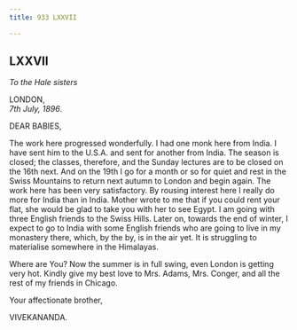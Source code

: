 ```yaml
---
title: 933 LXXVII

---
```

  

  
  
  
  


## LXXVII

*To the Hale sisters*

LONDON,  
*7th July, 1896*.

DEAR BABIES,

The work here progressed wonderfully. I had one monk here from India. I
have sent him to the U.S.A. and sent for another from India. The season
is closed; the classes, therefore, and the Sunday lectures are to be
closed on the 16th next. And on the 19th I go for a month or so for
quiet and rest in the Swiss Mountains to return next autumn to London
and begin again. The work here has been very satisfactory. By rousing
interest here I really do more for India than in India. Mother wrote to
me that if you could rent your flat, she would be glad to take you with
her to see Egypt. I am going with three English friends to the Swiss
Hills. Later on, towards the end of winter, I expect to go to India with
some English friends who are going to live in my monastery there, which,
by the by, is in the air yet. It is struggling to materialise somewhere
in the Himalayas.

Where are You? Now the summer is in full swing, even London is getting
very hot. Kindly give my best love to Mrs. Adams, Mrs. Conger, and all
the rest of my friends in Chicago. 

Your affectionate brother,

VIVEKANANDA.